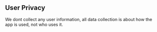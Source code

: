 ## User Privacy

We dont collect any user information, all data collection is about how the app is used, not who uses it.